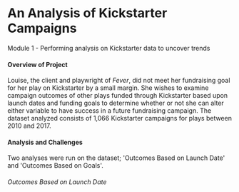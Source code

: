 # An Analysis of Kickstarter Campaigns
Module 1 - Performing analysis on Kickstarter data to uncover trends
#### Overview of Project
  Louise, the client and playwright of *Fever*, did not meet her fundraising goal for her play on Kickstarter by a small margin.  She wishes to examine campaign outcomes of other plays funded through Kickstarter based upon launch dates and funding goals to determine whether or not she can alter either variable to have success in a future fundraising campaign.  The dataset analyzed consists of 1,066 Kickstarter campaigns for plays between 2010 and 2017.
#### Analysis and Challenges
  Two analyses were run on the dataset; 'Outcomes Based on Launch Date' and 'Outcomes Based on Goals'.  
###### Outcomes Based on Launch Date 
